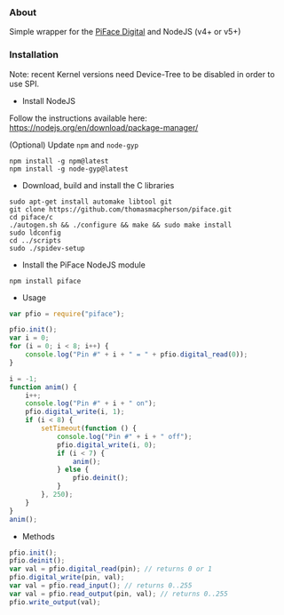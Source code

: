 ### About
Simple wrapper for the <a href="http://www.piface.org.uk/products/piface_digital/" target="_new">PiFace Digital</a> and NodeJS (v4+ or v5+)

### Installation
Note: recent Kernel versions need Device-Tree to be disabled in order to use SPI.

- Install NodeJS

Follow the instructions available here:
https://nodejs.org/en/download/package-manager/

(Optional) Update `npm` and `node-gyp`
```
npm install -g npm@latest
npm install -g node-gyp@latest
```

- Download, build and install the C libraries

```
sudo apt-get install automake libtool git
git clone https://github.com/thomasmacpherson/piface.git
cd piface/c
./autogen.sh && ./configure && make && sudo make install
sudo ldconfig
cd ../scripts
sudo ./spidev-setup
```

- Install the PiFace NodeJS module

```
npm install piface
```

- Usage

```javascript
var pfio = require("piface");

pfio.init();
var i = 0;
for (i = 0; i < 8; i++) {
    console.log("Pin #" + i + " = " + pfio.digital_read(0));
}

i = -1;
function anim() {
    i++;
    console.log("Pin #" + i + " on");
    pfio.digital_write(i, 1);
    if (i < 8) {
        setTimeout(function () {
            console.log("Pin #" + i + " off");
            pfio.digital_write(i, 0);
            if (i < 7) {
                anim();
            } else {
                pfio.deinit();
            }
        }, 250);
    }
}
anim();
```

- Methods

```javascript
pfio.init();
pfio.deinit();
var val = pfio.digital_read(pin); // returns 0 or 1
pfio.digital_write(pin, val);
var val = pfio.read_input(); // returns 0..255
var val = pfio.read_output(pin, val); // returns 0..255
pfio.write_output(val);
```
